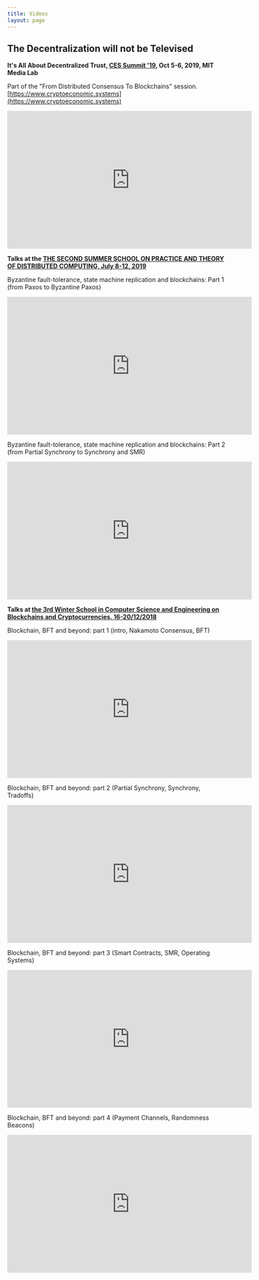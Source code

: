 ```yaml
---
title: Videos
layout: page
---
```


## The Decentralization will not be Televised

**It's All About Decentralized Trust, [CES Summit '19](https://cryptoresearch.pubpub.org/), Oct 5-6, 2019, MIT Media Lab**

Part of the "From Distributed Consensus To Blockchains" session. [https://www.cryptoeconomic.systems](https://www.cryptoeconomic.systems)

<iframe width="560" height="315" src="https://www.youtube.com/embed/iPRrGqDsMxg" frameborder="0" allow="accelerometer; autoplay; encrypted-media; gyroscope; picture-in-picture" allowfullscreen></iframe>

**Talks at the [THE SECOND SUMMER SCHOOL ON PRACTICE AND THEORY OF DISTRIBUTED COMPUTING, July 8-12, 2019](https://sptdc.ru/)** 

Byzantine fault-tolerance, state machine replication and blockchains: Part 1 (from Paxos to Byzantine Paxos)

<iframe width="560" height="315" src="https://www.youtube.com/embed/weqRVt5OwNY" frameborder="0" allow="accelerometer; autoplay; encrypted-media; gyroscope; picture-in-picture" allowfullscreen></iframe>

Byzantine fault-tolerance, state machine replication and blockchains: Part 2 (from Partial Synchrony to Synchrony and SMR) 

<iframe width="560" height="315" src="https://www.youtube.com/embed/Uoo2cOvQVN0" frameborder="0" allow="accelerometer; autoplay; encrypted-media; gyroscope; picture-in-picture" allowfullscreen></iframe>

**Talks at [the 3rd Winter School in Computer Science and Engineering on Blockchains and Cryptocurrencies. 16-20/12/2018](https://www.cs.huji.ac.il/item/event/3112)**

Blockchain, BFT and beyond: part 1 (intro, Nakamoto Consensus, BFT)

<iframe width="560" height="315" src="https://www.youtube.com/embed/N_3r-NkBUTk" frameborder="0" allow="accelerometer; autoplay; encrypted-media; gyroscope; picture-in-picture" allowfullscreen></iframe>

Blockchain, BFT and beyond: part 2 (Partial Synchrony, Synchrony, Tradoffs)

<iframe width="560" height="315" src="https://www.youtube.com/embed/c72itS8BfC0" frameborder="0" allow="accelerometer; autoplay; encrypted-media; gyroscope; picture-in-picture" allowfullscreen></iframe>

Blockchain, BFT and beyond: part 3 (Smart Contracts, SMR, Operating Systems)

<iframe width="560" height="315" src="https://www.youtube.com/embed/U0ZzmkCNC0E" frameborder="0" allow="accelerometer; autoplay; encrypted-media; gyroscope; picture-in-picture" allowfullscreen></iframe>

Blockchain, BFT and beyond: part 4 (Payment Channels, Randomness Beacons)

<iframe width="560" height="315" src="https://www.youtube.com/embed/MPAv3-PuLwI" frameborder="0" allow="accelerometer; autoplay; encrypted-media; gyroscope; picture-in-picture" allowfullscreen></iframe>